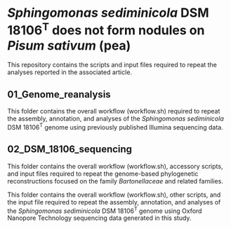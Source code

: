 # *Sphingomonas sediminicola* DSM 18106<sup>T</sup> does not form nodules on *Pisum sativum* (pea)

This repository contains the scripts and input files required to repeat the analyses reported in the associated article.

## 01_Genome_reanalysis

This folder contains the overall workflow (workflow.sh) required to repeat the assembly, annotation, and analyses of the *Sphingomonas sediminicola* DSM 18106<sup>T</sup> genome using previously published Illumina sequencing data.

## 02_DSM_18106_sequencing

This folder contains the overall workflow (workflow.sh), accessory scripts, and input files required to repeat the genome-based phylogenetic reconstructions focused on the family *Bartonellaceae* and related families.

This folder contains the overall workflow (workflow.sh), other scripts, and the input file required to repeat the assembly, annotation, and analyses of the *Sphingomonas sediminicola* DSM 18106<sup>T</sup> genome using Oxford Nanopore Technology sequencing data generated in this study.